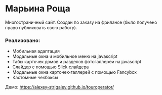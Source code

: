 # Марьина Роща
Многостраничный сайт. Создан по заказу на фрилансе (было получено право публиковать свою работу).

### Реализовано:
* Мобильная адаптация
* Модальные окна и мобильное меню на javascript
* Табы карточек домов и разделов фотогаллереи на javascript
* Слайдер с помощью Slick слайдера
* Модальные окна карточек-галлерей с помощью Fancybox
* Кастомные чекбоксы

Демо: https://alexey-strigalev.github.io/touroperator/
